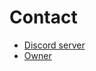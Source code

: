 # Contact

* [Discord server](https://short.k4czp3r.xyz/oeloes-dc-invite)
* [Owner](mailto:me@k4czp3r.xyz)
